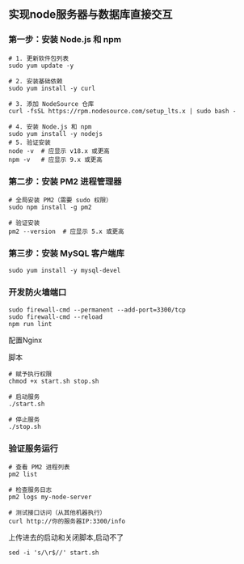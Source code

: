 ## 实现node服务器与数据库直接交互

### **第一步：安装 Node.js 和 npm**

```
# 1. 更新软件包列表
sudo yum update -y

# 2. 安装基础依赖
sudo yum install -y curl

# 3. 添加 NodeSource 仓库
curl -fsSL https://rpm.nodesource.com/setup_lts.x | sudo bash -

# 4. 安装 Node.js 和 npm
sudo yum install -y nodejs
# 5. 验证安装
node -v  # 应显示 v18.x 或更高
npm -v   # 应显示 9.x 或更高
```

### **第二步：安装 PM2 进程管理器**

```
# 全局安装 PM2（需要 sudo 权限）
sudo npm install -g pm2

# 验证安装
pm2 --version  # 应显示 5.x 或更高
```

### **第三步：安装 MySQL 客户端库**

```
sudo yum install -y mysql-devel
```

### 开发防火墙端口
```
sudo firewall-cmd --permanent --add-port=3300/tcp
sudo firewall-cmd --reload
npm run lint
```

配置Nginx

脚本

```
# 赋予执行权限
chmod +x start.sh stop.sh

# 启动服务
./start.sh

# 停止服务
./stop.sh
```

### **验证服务运行**

```
# 查看 PM2 进程列表
pm2 list

# 检查服务日志
pm2 logs my-node-server

# 测试接口访问（从其他机器执行）
curl http://你的服务器IP:3300/info
```

上传进去的启动和关闭脚本,启动不了

```
sed -i 's/\r$//' start.sh
```

 